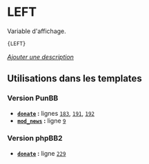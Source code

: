 # LEFT


Variable d'affichage.

```html
{LEFT}
```

[*Ajouter une description*](https://fa-tvars.appspot.com/var/LEFT)

## Utilisations dans les templates

### Version PunBB
* __[`donate`](../tpl/var/punbb/donate.md#readme) :__ lignes [`183`](../tpl/src/punbb/donate.tpl#L183), [`191`](../tpl/src/punbb/donate.tpl#L191), [`192`](../tpl/src/punbb/donate.tpl#L192)
* __[`mod_news`](../tpl/var/punbb/mod_news.md#readme) :__ ligne [`9`](../tpl/src/punbb/mod_news.tpl#L9)

### Version phpBB2
* __[`donate`](../tpl/var/subsilver/donate.md#readme) :__ ligne [`229`](../tpl/src/subsilver/donate.tpl#L229)